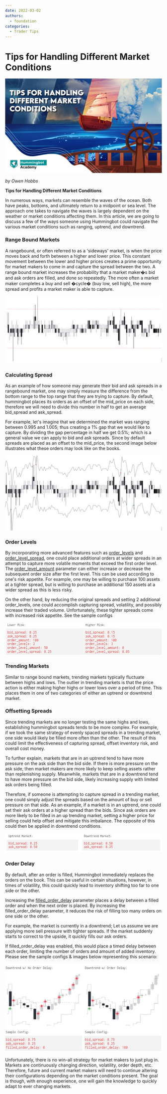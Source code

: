 ```yaml
---
date: 2022-03-02
authors:
  - foundation
categories:
  - Trader Tips
---
```


# Tips for Handling Different Market Conditions
![cover](cover.webp)

*by Owen Hobbs*

**Tips for Handling Different Market Conditions**


In numerous ways, markets can resemble the waves of the ocean. Both have peaks, bottoms, and ultimately return to a midpoint or sea level. The approach one takes to navigate the waves is largely dependent on the weather or market conditions affecting them. In this article, we are going to discuss a few of the ways someone using Hummingbot could navigate the various market conditions such as ranging, uptrend, and downtrend.

<!-- more -->

### **Range Bound Markets**

A rangebound, or often referred to as a 'sideways' market, is when the price moves back and forth between a higher and lower price. This constant movement between the lower and higher prices creates a prime opportunity for market makers to come in and capture the spread between the two. A range bound market increases the probability that a market maker�s bid and ask orders are filled, and done so repeatedly. The more often a market maker completes a buy and sell �cycle� (buy low, sell high), the more spread and profits a market maker is able to capture.

![range-bound-markets](image_1.jpg)


### **Calculating Spread**

As an example of how someone may generate their bid and ask spreads in a rangebound market, one may simply measure the difference from the bottom range to the top range that they are trying to capture. By default, hummingbot places its orders as an offset of the mid_price on each side, therefore we will need to divide this number in half to get an average bid\_spread and ask\_spread.

For example, let's imagine that we determined the market was ranging between 0.995 and 1.005; thus creating a 1% gap that we would like to capture. By dividing the gap percentage in half we get 0.5%; which is a general value we can apply to bid and ask spreads. Since by default spreads are placed as an offset to the mid_price, the second image below illustrates what these orders may look like on the books.

![calculating-spread](image_2.jpg)

### **Order Levels**

By incorporating more advanced features such as [order_levels](/strategy-configs/order-levels.md) and [order_level_spread](/strategy-configs/order-levels.md), one could place additional orders at wider spreads in an attempt to capture more volatile moments that exceed the first order level. The [order_level_amount](/strategy-configs/order-levels.md) parameter can either increase or decrease the subsequent order size after the first level. This can be used according to one's risk appetite. For example, one may be willing to purchase 100 assets at a tighter spread, but is willing to purchase an additional 150 assets at a wider spread as this is less risky.

On the other hand, by reducing the original spreads and setting 2 additional order_levels, one could accomplish capturing spread, volatility, and possibly increase their traded volume. Unfortunately, these tighter spreads come with increased risk appetite. See the sample configs

![order-levels](image_3.jpg)

### **Trending Markets**

Similar to range bound markets, trending markets typically fluctuate between highs and lows. The outlier in trending markets is that the price action is either making higher highs or lower lows over a period of time. This places them in one of two categories of either an uptrend or downtrend market.

### **Offsetting Spreads**

Since trending markets are no longer testing the same highs and lows, establishing hummingbot spreads tends to be more complex. For example, if we took the same strategy of evenly spaced spreads in a trending market, one side would likely be filled more often than the other. The result of this could limit the effectiveness of capturing spread, offset inventory risk, and overall cost money.

To further explain, markets that are in an uptrend tend to have more pressure on the ask side than the bid side. If there is more pressure on the ask side, then market makers are more likely to keep selling assets rather than replenishing supply. Meanwhile, markets that are in a downtrend tend to have more pressure on the bid side, likely increasing supply with limited ask orders being filled.

Therefore, if someone is attempting to capture spread in a trending market, one could simply adjust the spreads based on the amount of buy or sell pressure on that side. As an example, if a market is in an uptrend, one could set their ask orders at a higher spread than the bids. Since ask orders are more likely to be filled in an up trending market, setting a higher price for selling could help offset and mitigate this imbalance. The opposite of this could then be applied in downtrend conditions.

![offsetting-spreads](image_4.jpg)

### **Order Delay**

By default, after an order is filled, Hummingbot immediately replaces the orders on the book. This can be useful in certain situations, however, in times of volatility, this could quickly lead to inventory shifting too far to one side or the other.

Increasing the [filled_order_delay](/strategy-configs/filled-order-delay.md) parameter places a delay between a filled order and when the next order is placed. By increasing the filled_order_delay parameter, it reduces the risk of filling too many orders on one side or the other.

For example, the market is currently in a downtrend; Let us assume we are applying more sell pressure with tighter spreads. If the market suddenly starts to correct to the upside, it quickly fills our ask orders.

If filled_order_delay was enabled, this would place a timed delay between each order, limiting the number of orders and amount of added inventory. Please see the sample configs & images below representing this scenario:

![bid-order-delay](image_5.jpg)

Unfortunately, there is no win-all strategy for market makers to just plug in. Markets are continuously changing direction, volatility, order depth, etc. Therefore, future and current market makers will need to continue altering their configurations depending on the market conditions present. The goal is though, with enough experience, one will gain the knowledge to quickly adapt to ever changing markets.


